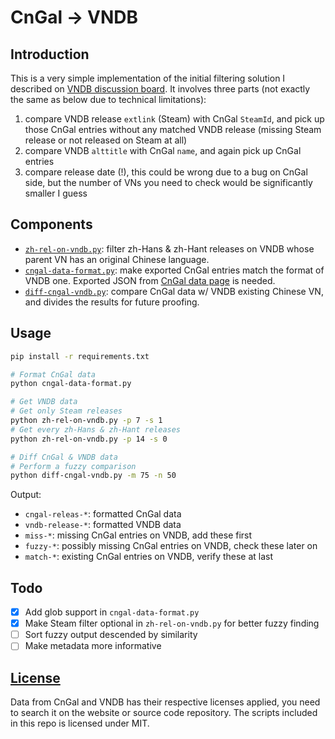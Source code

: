 # CnGal -> VNDB

## Introduction

This is a very simple implementation of the initial filtering solution I described on [VNDB discussion board](https://vndb.org/t20918.3). It involves three parts (not exactly the same as below due to technical limitations):
1. compare VNDB release `extlink` (Steam) with CnGal `SteamId`, and pick up those CnGal entries without any matched VNDB release (missing Steam release or not released on Steam at all)
2. compare VNDB `alttitle` with CnGal `name`, and again pick up CnGal entries
3. compare release date (!), this could be wrong due to a bug on CnGal side, but the number of VNs you need to check would be significantly smaller I guess

## Components

- [`zh-rel-on-vndb.py`](zh-rel-on-vndb.py): filter zh-Hans & zh-Hant releases on VNDB whose parent VN has an original Chinese language.
- [`cngal-data-format.py`](cngal-data-format.py): make exported CnGal entries match the format of VNDB one. Exported JSON from [CnGal data page](https://www.cngal.org/data) is needed.
- [`diff-cngal-vndb.py`](diff-cngal-vndb.py): compare CnGal data w/ VNDB existing Chinese VN, and divides the results for future proofing.

## Usage

```sh
pip install -r requirements.txt

# Format CnGal data
python cngal-data-format.py

# Get VNDB data
# Get only Steam releases
python zh-rel-on-vndb.py -p 7 -s 1
# Get every zh-Hans & zh-Hant releases
python zh-rel-on-vndb.py -p 14 -s 0

# Diff CnGal & VNDB data
# Perform a fuzzy comparison
python diff-cngal-vndb.py -m 75 -n 50
```

Output:
- `cngal-releas-*`: formatted CnGal data
- `vndb-release-*`: formatted VNDB data
- `miss-*`: missing CnGal entries on VNDB, add these first
- `fuzzy-*`: possibly missing CnGal entries on VNDB, check these later on
- `match-*`: existing CnGal entries on VNDB, verify these at last

## Todo

- [x] Add glob support in `cngal-data-format.py`
- [x] Make Steam filter optional in `zh-rel-on-vndb.py` for better fuzzy finding
- [ ] Sort fuzzy output descended by similarity
- [ ] Make metadata more informative

## [License](LICENSE)

Data from CnGal and VNDB has their respective licenses applied, you need to search it on the website or source code repository.
The scripts included in this repo is licensed under MIT.
